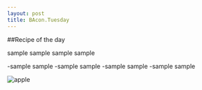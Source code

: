 ```yaml
---
layout: post
title: BAcon.Tuesday
---
```


##Recipe of the day

sample sample sample sample 

-sample sample 
-sample sample 
-sample sample
-sample sample 

![apple](http://upload.wikimedia.org/wikipedia/commons/1/15/Red_Apple.jpg)

